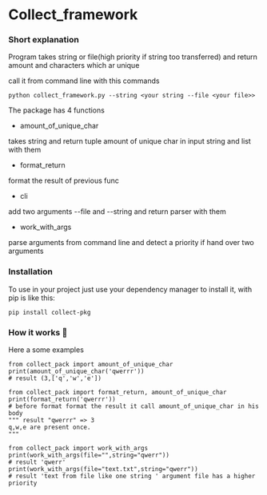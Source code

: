 # Collect_framework
### Short explanation
Program takes string or file(high priority if string too transferred) and return amount and characters which ar unique

call it from command line with this commands

`python collect_framework.py --string <your string --file <your file>>`

The package has 4 functions
- amount_of_unique_char

takes string and return tuple amount of unique char in input string and list with them
- format_return

format the result of previous func 
- cli

add two arguments --file and --string and return parser with them
- work_with_args

parse arguments from command line and detect a priority if hand over two arguments
### Installation
To use in your project just use your dependency manager to install it, with pip is like this:

`pip install collect-pkg`
### How it works :new_moon_with_face:
Here a some examples

```
from collect_pack import amount_of_unique_char
print(amount_of_unique_char('qwerrr'))
# result (3,['q','w','e'])
```

```
from collect_pack import format_return, amount_of_unique_char
print(format_return('qwerrr'))
# before format format the result it call amount_of_unique_char in his body 
""" result "qwerrr" => 3
q,w,e are present once.
"""
```

```
from collect_pack import work_with_args
print(work_with_args(file="",string="qwerr"))
# result 'qwerr'
print(work_with_args(file="text.txt",string="qwerr"))
# result 'text from file like one string ' argument file has a higher priority
```